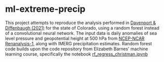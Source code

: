 # ml-extreme-precip

This project attempts to reproduce the analysis performed in [Davenport & Diffenbaugh (2021)](https://agupubs.onlinelibrary.wiley.com/doi/full/10.1029/2021GL093787) for the state of Colorado, using a random forest instead of a convolutional neural network. The input data is daily anomalies of sea level pressure and geopotential height at 500 hPa from [NCEP-NCAR Renanalysis-1](https://psl.noaa.gov/data/gridded/data.ncep.reanalysis.html), along with IMERG precipitation estimates. Random forest code builds upon the code repository from Elizabeth Barnes' machine learning course, specifically the notebook [rf_regress_christman.ipynb](https://github.com/eabarnes1010/course_ml_ats/blob/main/code/rf_regress_christman.ipynb)
